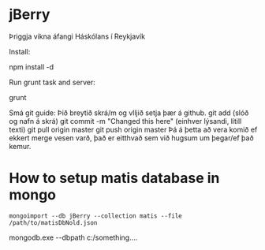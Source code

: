 jBerry
======

Þriggja vikna áfangi Háskólans í Reykjavík

Install:

npm install -d

Run grunt task and server:

grunt

Smá git guide:
Þið breytið skrá/m og vlljið setja þær á github.
git add (slóð og nafn á skrá)
git commit -m "Changed this here" (einhver lýsandi, lítill texti)
git pull origin master
git push origin master
Þá á þetta að vera komið ef ekkert merge vesen varð, það er eitthvað sem við hugsum um þegar/ef það kemur.

# How to setup matis database in mongo
	
	mongoimport --db jBerry --collection matis --file /path/to/matisDbNold.json

mongodb.exe --dbpath c:/something....
